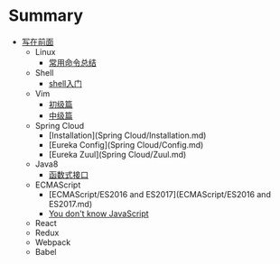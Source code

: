 # Summary

* [写在前面](README.md)
  - Linux
    - [常用命令总结](Linux/常用命令总结.md)
  - Shell
    - [shell入门](Shell/shell入门.md)
  - Vim
    - [初级篇](Vim/Vim使用总结-初级篇.md)
    - [中级篇](Vim/Vim使用总结-中级篇.md)
  - Spring Cloud
    - [Installation](Spring Cloud/Installation.md)
    - [Eureka Config](Spring Cloud/Config.md)
    - [Eureka Zuul](Spring Cloud/Zuul.md)
  - Java8
    - [函数式接口](Java8/function-interface.md)
  - ECMAScript
    - [ECMAScript/ES2016 and ES2017](ECMAScript/ES2016 and ES2017.md)
    - [You don't know JavaScript](ECMAScript/you-dont-know-javascript.md)
  - React
  - Redux
  - Webpack
  - Babel
  

